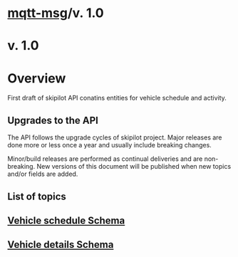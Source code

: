 # [mqtt-msg](../README.md)/v. 1.0

# v. 1.0

# Overview
First draft of skipilot API conatins entities for vehicle schedule and activity.

## Upgrades to the API
The API follows the upgrade cycles of skipilot project. Major releases are done more or less once a year and usually include breaking changes.

Minor/build releases are performed as continual deliveries and are non-breaking. New versions of this document will be published when new topics and/or fields are added.


## List of topics
## [Vehicle schedule Schema](./doc/vehicle-schedule/README.md) 
## [Vehicle details Schema](./doc/vehicle-details/README.md) 